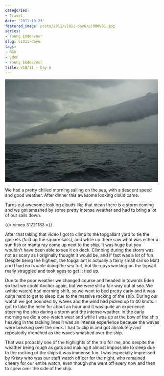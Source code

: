 ```yaml
---
categories:
- Travel
date: '2011-10-23'
featured_image: posts/2011/v1811-day6/p1080981.jpg
series:
- Young Endeavour
slug: v1811-day6
tags:
- NSW
- Eden
- Young Endeavour
title: V18/11 - Day 6
---
```


![Storm Cloud Rolling In](p1080981.jpg)

We had a pretty chilled morning sailing on the sea, with a descent speed and good weather. After dinner this awesome looking cloud came.

Turns out awesome looking clouds like that mean there is a storm coming and we got smashed by some pretty intense weather and had to bring a lot of our sails down.

{{< vimeo 31721183 >}}

After that taking that video I got to climb to the topgallant yard to tie the gaskets (fold up the square sails), and while up there saw what was either a sun fish or manta ray come up next to the ship. It was huge but you wouldn't have been able to see it on deck. Climbing during the storm was not as scary as I originally thought it would be, and if fact was a lot of fun. Despite being the highest, the topgallant is actually a fairly small sail so Matt and I had no trouble doing the sea furl, but the guys working on the topsail really struggled and took ages to get it tied up.

Due to the poor weather we changed course and headed in towards Eden so that we could Anchor again, but we were still a fair way out at sea. We (white watch) had morning shift, so we went to bed pretty early and it was quite hard to get to sleep due to the massive rocking of the ship. During our watch we got pounded by waves and the wind had picked up to 40 knots. I got to take the helm for about an hour and it was quite an experience steering the ship during a storm and the intense weather. In the early morning we did a one-watch wear and while I was up at the bow of the ship heaving in the tacking lines it was an intense experience because the waves were breaking over the deck. I had to clip in and got absolutely and repeatedly drenched as the waves smashed over the ship.

That was probably one of the highlights of the trip for me, and despite the weather being rough as guts and making it almost impossible to sleep due to the rocking of the ships it was immense fun. I was especially impressed by Kristy who was our staff watch officer for the night, who remained cheery for our entire watch, even though she went off every now and then to spew over the side of the ship.